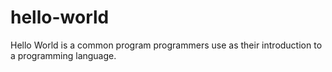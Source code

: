 # hello-world
Hello World is a common program programmers use as their introduction to a programming language.
